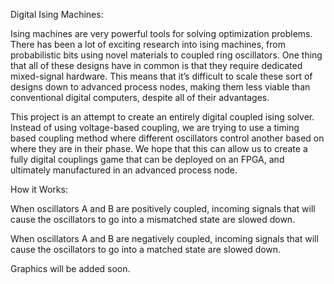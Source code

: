 Digital Ising Machines:

Ising machines are very powerful tools for solving optimization problems. There has been a lot of exciting research into ising machines, from probabilistic bits using novel materials to coupled ring oscillators. One thing that all of these designs have in common is that they require dedicated mixed-signal hardware. This means that it’s difficult to scale these sort of designs down to advanced process nodes, making them less viable than conventional digital computers, despite all of their advantages.

This project is an attempt to create an entirely digital coupled ising solver. Instead of using voltage-based coupling, we are trying to use a timing based coupling method where different oscillators control another based on where they are in their phase. We hope that this can allow us to create a fully digital couplings game that can be deployed on an FPGA, and ultimately manufactured in an advanced process node.

How it Works:

When oscillators A and B are positively coupled, incoming signals that will cause the oscillators to go into a mismatched state are slowed down.

When oscillators A and B are negatively coupled, incoming signals that will cause the oscillators to go into a matched state are slowed down.

Graphics will be added soon.	

